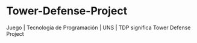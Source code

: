 # Tower-Defense-Project
Juego | Tecnología de Programación | UNS | TDP significa Tower Defense Project
